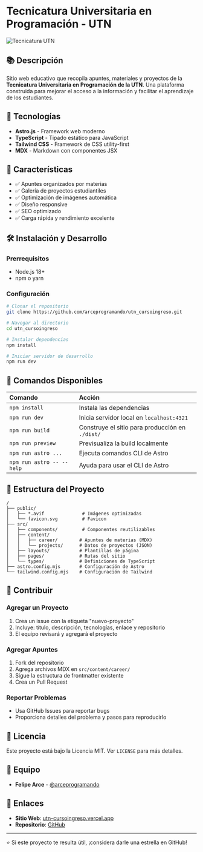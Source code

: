 # Tecnicatura Universitaria en Programación - UTN

![Tecnicatura UTN](https://github.com/arceprogramando/utn_cursoingreso/blob/main/public/VideoPresentacion.gif)

## 📚 Descripción

Sitio web educativo que recopila apuntes, materiales y proyectos de la **Tecnicatura Universitaria en Programación de la UTN**. Una plataforma construida para mejorar el acceso a la información y facilitar el aprendizaje de los estudiantes.

## 🚀 Tecnologías

- **Astro.js** - Framework web moderno
- **TypeScript** - Tipado estático para JavaScript
- **Tailwind CSS** - Framework de CSS utility-first
- **MDX** - Markdown con componentes JSX

## 🎯 Características

- ✅ Apuntes organizados por materias
- ✅ Galería de proyectos estudiantiles
- ✅ Optimización de imágenes automática
- ✅ Diseño responsive
- ✅ SEO optimizado
- ✅ Carga rápida y rendimiento excelente

## 🛠️ Instalación y Desarrollo

### Prerrequisitos
- Node.js 18+ 
- npm o yarn

### Configuración

```bash
# Clonar el repositorio
git clone https://github.com/arceprogramando/utn_cursoingreso.git

# Navegar al directorio
cd utn_cursoingreso

# Instalar dependencias
npm install

# Iniciar servidor de desarrollo
npm run dev
```

## 🧞 Comandos Disponibles

| Comando                   | Acción                                           |
| :------------------------ | :----------------------------------------------- |
| `npm install`             | Instala las dependencias                         |
| `npm run dev`             | Inicia servidor local en `localhost:4321`       |
| `npm run build`           | Construye el sitio para producción en `./dist/` |
| `npm run preview`         | Previsualiza la build localmente                |
| `npm run astro ...`       | Ejecuta comandos CLI de Astro                   |
| `npm run astro -- --help` | Ayuda para usar el CLI de Astro                 |

## 📁 Estructura del Proyecto

```
/
├── public/
│   ├── *.avif              # Imágenes optimizadas
│   └── favicon.svg         # Favicon
├── src/
│   ├── components/         # Componentes reutilizables
│   ├── content/           
│   │   ├── career/        # Apuntes de materias (MDX)
│   │   └── projects/      # Datos de proyectos (JSON)
│   ├── layouts/           # Plantillas de página
│   ├── pages/             # Rutas del sitio
│   └── types/             # Definiciones de TypeScript
├── astro.config.mjs       # Configuración de Astro
└── tailwind.config.mjs    # Configuración de Tailwind
```

## 🤝 Contribuir

### Agregar un Proyecto
1. Crea un issue con la etiqueta "nuevo-proyecto"
2. Incluye: título, descripción, tecnologías, enlace y repositorio
3. El equipo revisará y agregará el proyecto

### Agregar Apuntes
1. Fork del repositorio
2. Agrega archivos MDX en `src/content/career/`
3. Sigue la estructura de frontmatter existente
4. Crea un Pull Request

### Reportar Problemas
- Usa GitHub Issues para reportar bugs
- Proporciona detalles del problema y pasos para reproducirlo

## 📝 Licencia

Este proyecto está bajo la Licencia MIT. Ver `LICENSE` para más detalles.

## 👥 Equipo

- **Felipe Arce** - [@arceprogramando](https://github.com/arceprogramando)

## 🔗 Enlaces

- **Sitio Web**: [utn-cursoingreso.vercel.app](https://utn-cursoingreso.vercel.app/)
- **Repositorio**: [GitHub](https://github.com/arceprogramando/utn_cursoingreso)

---

⭐ Si este proyecto te resulta útil, ¡considera darle una estrella en GitHub!
